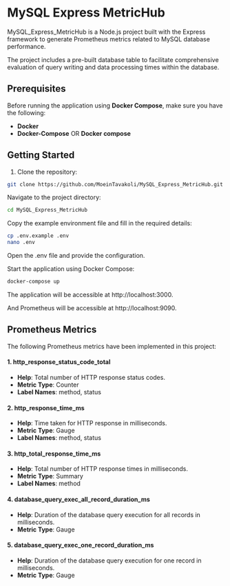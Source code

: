 # MySQL Express MetricHub

MySQL_Express_MetricHub is a Node.js project built with the Express framework to generate Prometheus metrics related to MySQL database performance.

The project includes a pre-built database table to facilitate comprehensive evaluation of query writing and data processing times within the database.

## Prerequisites

Before running the application using **Docker Compose**, make sure you have the following:

- **Docker**
- **Docker-Compose** OR **Docker compose**

## Getting Started

1. Clone the repository:

```bash
git clone https://github.com/MoeinTavakoli/MySQL_Express_MetricHub.git
```

Navigate to the project directory:

```bash
cd MySQL_Express_MetricHub
```

Copy the example environment file and fill in the required details:

```bash
cp .env.example .env
nano .env
```

Open the .env file and provide the configuration.

Start the application using Docker Compose:

```bash
docker-compose up
```

The application will be accessible at http://localhost:3000.

And Prometheus will be accessible at http://localhost:9090.

## Prometheus Metrics

The following Prometheus metrics have been implemented in this project:

#### 1. http_response_status_code_total
   - **Help**: Total number of HTTP response status codes.
   - **Metric Type**: Counter
   - **Label Names**: method, status

#### 2. http_response_time_ms
   - **Help**: Time taken for HTTP response in milliseconds.
   - **Metric Type**: Gauge
   - **Label Names**: method, status

#### 3. http_total_response_time_ms
   - **Help**: Total number of HTTP response times in milliseconds.
   - **Metric Type**: Summary
   - **Label Names**: method

#### 4. database_query_exec_all_record_duration_ms
   - **Help**: Duration of the database query execution for all records in milliseconds.
   - **Metric Type**: Gauge

#### 5. database_query_exec_one_record_duration_ms
   - **Help**: Duration of the database query execution for one record in milliseconds.
   - **Metric Type**: Gauge